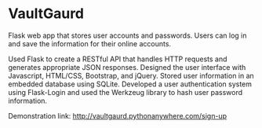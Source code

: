 # VaultGaurd
Flask web app that stores user accounts and passwords. Users can log in and save the information for their online accounts.

Used Flask to create a RESTful API that handles HTTP requests and generates appropriate JSON responses. Designed the user interface with Javascript, HTML/CSS, Bootstrap, and jQuery. Stored user information in an embedded database using SQLite. Developed a user authentication system using Flask-Login and used the Werkzeug library to hash user password information. 




Demonstration link: http://vaultgaurd.pythonanywhere.com/sign-up
